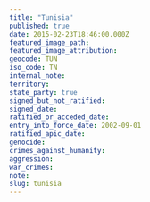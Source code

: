 ```yaml
---
title: "Tunisia"
published: true
date: 2015-02-23T18:46:00.000Z
featured_image_path:
featured_image_attribution:
geocode: TUN
iso_code: TN
internal_note:
territory:
state_party: true
signed_but_not_ratified:
signed_date:
ratified_or_acceded_date:
entry_into_force_date: 2002-09-01
ratified_apic_date:
genocide:
crimes_against_humanity:
aggression:
war_crimes:
note:
slug: tunisia
---
```

